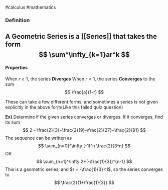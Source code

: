 #calculus #mathematics 
### Definition
A Geometric Series is a [[Series]] that takes the form 
$$
\sum^\infty_{k=1}ar^k
$$
---
#### Properties
When $r \geq 1$, the series **Diverges** 
 When $r < 1$, the series **Converges** to the sum
$$
\frac{a}{1-r}
$$

These can take a few different forms, and sometimes a series is not given explicitly in the above form(Like this failed quiz question)

 **Ex)** Determine if the given series converges or diverges. If it converges, find its sum
$$
2 - \frac{2}{3}+\frac{2}{9}-\frac{2}{27}+\frac{2}{81}
$$
The sequence can be written as
$$
\sum_{n=0}^\infty (-1)^n \frac{2}{3^n}
$$
OR
$$
\sum_{n=1}^\infty 2*(-\frac{1}{3})^{n-1}
$$
This is a geometric series, and $r = -\frac{1}{3}<1$, so the series converges to
$$
\frac{2}{1+\frac{1}{3}}
$$
